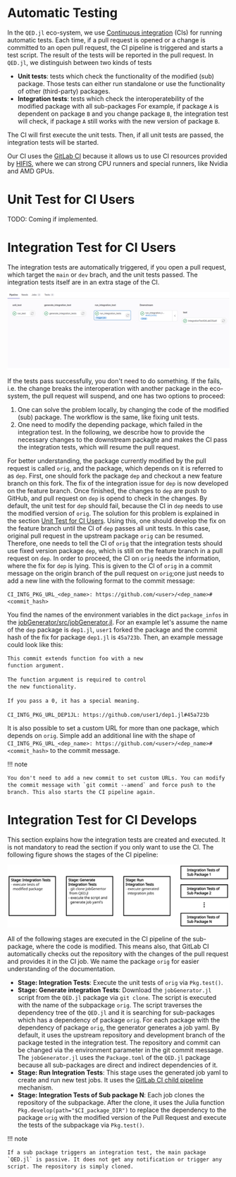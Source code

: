 # Automatic Testing

In the `QED.jl` eco-system, we use [Continuous integration](https://en.wikipedia.org/wiki/Continuous_integration) (CIs) for running automatic tests. Each time, if a pull request is opened or a change is committed to an open pull request, the CI pipeline is triggered and starts a test script. The result of the tests will be reported in the pull request. In `QED.jl`, we distinguish between two kinds of tests

- **Unit tests**: tests which check the functionality of the modified (sub) package. Those tests can either run standalone or use the functionality of other (third-party) packages. 
- **Integration tests**: tests which check the interoperatebility of the modified package with all sub-packages For example, if package `A` is dependent on package `B` and you change package `B`, the integration test will check, if package `A` still works with the new version of package `B`.

The CI will first execute the unit tests. Then, if all unit tests are passed, the integration tests will be started. 

Our CI uses the [GitLab CI](https://docs.gitlab.com/ee/ci/) because it allows us to use CI resources provided by [HIFIS](https://www.hifis.net/), where we can strong CPU runners and special runners, like Nvidia and AMD GPUs.


# Unit Test for CI Users

TODO: Coming if implemented.

# Integration Test for CI Users

The integration tests are automatically triggered, if you open a pull request, which target the `main` or `dev` brach, and the unit tests passed. The integration tests itself are in an extra stage of the CI. 

![CI pipeline with unit and integration tests](CI_pipeline.png)

If the tests pass successfully, you don't need to do something. If the fails, i.e. the change breaks the interoperation with another package in the eco-system, the pull request will suspend, and one has two options to proceed:

1. One can solve the problem locally, by changing the code of the modified (sub) package. The workflow is the same, like fixing unit tests.
2. One need to modify the depending package, which failed in the integration test. In the following, we describe how to provide the necessary changes to the downstream packagte and makes the CI pass the integration tests, which will resume the pull request. 

For better understanding, the package currently modified by the pull request is called `orig`, and the package, which depends on it is referred to as `dep`.  First, one should fork the package `dep` and checkout a new feature branch on this fork. The fix of the integration issue for `dep` is now developed on the feature branch. Once finished, the changes to `dep` are push to GitHub, and pull request on `dep` is opend to check in the changes. By default, the unit test for `dep` should fail, because the CI in `dep` needs to use the modified version of `orig`. The solution for this problem is explained in the section [Unit Test for CI Users](#Unit-Test-for-CI-Users). Using this, one should develop the fix on the feature branch until the CI of `dep` passes all unit tests. In this case, original pull request in the upstream package `orig` can be resumed. Therefore, one needs to tell the CI of `orig` that the integration tests should use fixed version package `dep`, which is still on the feature branch in a pull request on `dep`. In order to proceed, the CI on `orig` needs the information, where the fix for `dep` is lying. This is given to the CI of `orig` in a commit message on the origin branch of the pull request on `orig`;one just needs to add a new line with the following format to the commit message: 

```
CI_INTG_PKG_URL_<dep_name>: https://github.com/<user>/<dep_name>#<commit_hash>
```

You find the names of the environment variables in the dict `package_infos` in the [jobGenerator/src/jobGenerator.jl](https://github.com/SimeonEhrig/GitlabCIMain/blob/master/jobGenerator/src/jobGenerator.jl). For an example let's assume the name of the `dep` package is `dep1.jl`, `user1` forked the package and the commit hash of the fix for package `dep1.jl` is `45a723b`. Then, an example message could look like this:

```
This commit extends function foo with a new
function argument.

The function argument is required to control
the new functionality.

If you pass a 0, it has a special meaning.

CI_INTG_PKG_URL_DEP1JL: https://github.com/user1/dep1.jl#45a723b
```

It is also possible to set a custom URL for more than one package, which depends on `orig`. Simple add an additional line with the shape of `CI_INTG_PKG_URL_<dep_name>: https://github.com/<user>/<dep_name>#<commit_hash>` to the commit message.

!!! note

    You don't need to add a new commit to set custom URLs. You can modify the commit message with `git commit --amend` and force push to the branch. This also starts the CI pipeline again.


# Integration Test for CI Develops

This section explains how the integration tests are created and executed. It is not mandatory to read the section if you only want to use the CI. The following figure shows the stages of the CI pipeline:

![detailed CI pipeline of the integration tests](integration_jobs_pipeline.svg)

All of the following stages are executed in the CI pipeline of the sub-package, where the code is modified. This means also, that GitLab CI automatically checks out the repository with the changes of the pull request and provides it in the CI job. We name the package `orig` for easier understanding of the documentation.

- **Stage: Integration Tests**: Execute the unit tests of `orig` via `Pkg.test()`.
- **Stage: Generate integration Tests**: Download the `jobGenerator.jl` script from the `QED.jl` package via `git clone`. The script is executed with the name of the subpackage `orig`. The script traverses the dependency tree of the `QED.jl` and it is searching for sub-packages which has a dependency of package `orig`. For each package with the dependency of package `orig`, the generator generates a job yaml. By default, it uses the upstream repository and development branch of the package tested in the integration test. The repository and commit can be changed via the environment parameter in the git commit message. The `jobGenerator.jl` uses the `Package.toml` of the `QED.jl` package because all sub-packages are direct and indirect dependencies of it.
- **Stage: Run Integration Tests**: This stage uses the generated job yaml to create and run new test jobs. It uses the [GitLab CI child pipeline](https://about.gitlab.com/blog/2020/04/24/parent-child-pipelines/#dynamically-generating-pipelines) mechanism.
- **Stage: Integration Tests of Sub package N**: Each job clones the repository of the subpackage. After the clone, it uses the Julia function `Pkg.develop(path="$CI_package_DIR")` to replace the dependency to the package `orig` with the modified version of the Pull Request and execute the tests of the subpackage via `Pkg.test()`.

!!! note

    If a sub package triggers an integration test, the main package `QED.jl` is passive. It does not get any notification or trigger any script. The repository is simply cloned.

